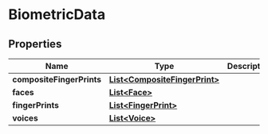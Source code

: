 
# BiometricData

## Properties
Name | Type | Description | Notes
------------ | ------------- | ------------- | -------------
**compositeFingerPrints** | [**List&lt;CompositeFingerPrint&gt;**](CompositeFingerPrint.md) |  |  [optional]
**faces** | [**List&lt;Face&gt;**](Face.md) |  |  [optional]
**fingerPrints** | [**List&lt;FingerPrint&gt;**](FingerPrint.md) |  |  [optional]
**voices** | [**List&lt;Voice&gt;**](Voice.md) |  |  [optional]



